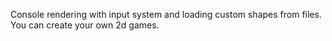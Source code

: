 Console rendering with input system and loading custom shapes from files. You can create your own 2d games.

